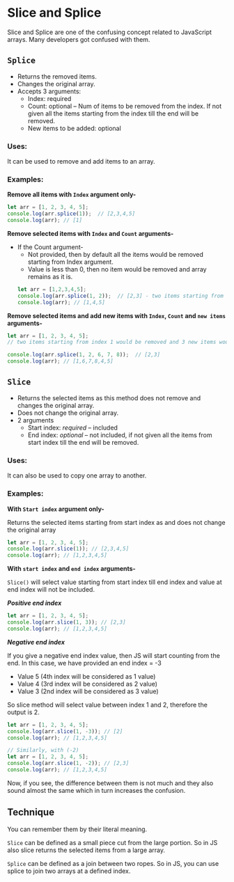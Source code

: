 # Slice and Splice

Slice and Splice are one of the confusing concept related to JavaScript arrays. Many developers got confused with them.

## `Splice`

- Returns the removed items.
- Changes the original array.
- Accepts 3 arguments:
    - Index: required
    - Count: optional – Num of items to be removed from the index. If not given all the items starting from the index
      till the end will be removed.
    - New items to be added: optional

### Uses:

It can be used to remove and add items to an array.

### Examples:

**Remove all items with `Index` argument only-**

```javascript
let arr = [1, 2, 3, 4, 5];
console.log(arr.splice(1));  // [2,3,4,5]
console.log(arr); // [1]
```

**Remove selected items with `Index` and `Count` arguments-**

- If the Count argument-
    - Not provided, then by default all the items would be removed starting from Index argument.
    - Value is less than 0, then no item would be removed and array remains as it is.
    ```javascript
    let arr = [1,2,3,4,5];
    console.log(arr.splice(1, 2));  // [2,3] - two items starting from index 1 would be removed
    console.log(arr); // [1,4,5]
    ```

**Remove selected items and add new items with `Index`, `Count` and `new items` arguments-**

```javascript
let arr = [1, 2, 3, 4, 5];
// two items starting from index 1 would be removed and 3 new items would be added

console.log(arr.splice(1, 2, 6, 7, 8));  // [2,3]
console.log(arr); // [1,6,7,8,4,5]
```

## `Slice`

- Returns the selected items as this method does not remove and changes the original array.
- Does not change the original array.
- 2 arguments
    - Start index: *required* – included
    - End index: *optional* – not included, if not given all the items from start index till the end will be removed.

### Uses:

It can also be used to copy one array to another.

### Examples:

**With `Start index` argument only-**

Returns the selected items starting from start index as and does not change the original array

```javascript
let arr = [1, 2, 3, 4, 5];
console.log(arr.slice(1)); // [2,3,4,5]
console.log(arr); // [1,2,3,4,5]
```

**With `start index` and `end index` arguments-**

`Slice()` will select value starting from start index till end index and value at end index will not be included.

***Positive end index***

```javascript
let arr = [1, 2, 3, 4, 5];
console.log(arr.slice(1, 3)); // [2,3]
console.log(arr); // [1,2,3,4,5]
```

***Negative end index***

If you give a negative end index value, then JS will start counting from the end. In this case, we have provided an end
index = -3

- Value 5 (4th index will be considered as 1 value)
- Value 4 (3rd index will be considered as 2 value)
- Value 3 (2nd index will be considered as 3 value)

So slice method will select value between index 1 and 2, therefore the output is 2.

```javascript
let arr = [1, 2, 3, 4, 5];
console.log(arr.slice(1, -3)); // [2]
console.log(arr); // [1,2,3,4,5]

// Similarly, with (-2) 
let arr = [1, 2, 3, 4, 5];
console.log(arr.slice(1, -2)); // [2,3]
console.log(arr); // [1,2,3,4,5]
```

Now, if you see, the difference between them is not much and they also sound almost the same which in turn increases the
confusion.

## Technique 
You can remember them by their literal meaning.

`Slice` can be defined as a small piece cut from the large portion. So in JS also slice returns the selected items from a
large array.

`Splice` can be defined as a join between two ropes. So in JS, you can use splice to join two arrays at a defined index.

